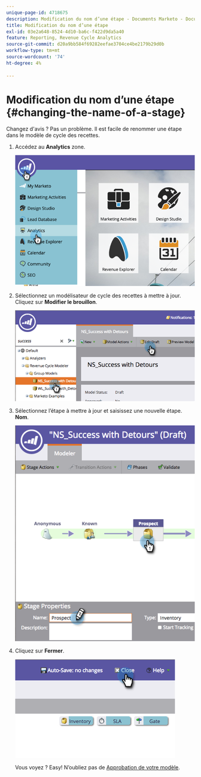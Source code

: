 ```yaml
---
unique-page-id: 4718675
description: Modification du nom d’une étape - Documents Marketo - Documentation du produit
title: Modification du nom d’une étape
exl-id: 03e2a648-8524-4d10-ba6c-f422d9da5a40
feature: Reporting, Revenue Cycle Analytics
source-git-commit: d20a9bb584f69282eefae3704ce4be2179b29d0b
workflow-type: tm+mt
source-wordcount: '74'
ht-degree: 4%

---
```


# Modification du nom d’une étape {#changing-the-name-of-a-stage}

Changez d&#39;avis ? Pas un problème. Il est facile de renommer une étape dans le modèle de cycle des recettes.

1. Accédez au **Analytics** zone.

   ![](assets/image2015-4-27-23-3a18-3a34.png)

1. Sélectionnez un modélisateur de cycle des recettes à mettre à jour. Cliquez sur **Modifier le brouillon**.

   ![](assets/image2015-4-27-17-3a36-3a33.png)

1. Sélectionnez l’étape à mettre à jour et saisissez une nouvelle étape. **Nom**.

   ![](assets/image2015-4-27-17-3a40-3a46.png)

1. Cliquez sur **Fermer**.

   ![](assets/image2015-4-27-17-3a41-3a51.png)

   Vous voyez ? Easy! N’oubliez pas de [Approbation de votre modèle](/help/marketo/product-docs/reporting/revenue-cycle-analytics/revenue-cycle-models/approve-unapprove-a-revenue-model.md).
